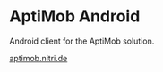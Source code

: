 # AptiMob Android
Android client for the AptiMob solution.

[aptimob.nitri.de](https://aptimob.nitri.de)


